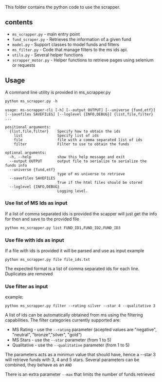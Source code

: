 This folder contains the python code to use the scrapper.

## contents

- `ms_scrapper.py` - main entry point
- `fund_scraper.py` - Retrieves the information of a given fund
- `model.py` - Support classes to model funds and filters
- `ms_filter.py` -  Code that manage filters to the ms ids api.
- `utils.py` - Several helper functions
- `scrapper_motor.py` - Helper functions to retrieve pages using selenium or requests


## Usage
A command line utility is provided in ms_scrapper.py

```python
python ms_scrapper.py -h
```

```
usage: ms-scrapper-cli [-h] [--output OUTPUT] [--universe {fund,etf}] [--savefiles SAVEFILES] [--loglevel {INFO,DEBUG}] {list,file,filter} ...

positional arguments:
  {list,file,filter}    Specify how to obtain the ids
    list                Specify list of ids
    file                file with a comma separated list of ids
    filter              Filter to use to obtain the funds

optional arguments:
  -h, --help            show this help message and exit
  --output OUTPUT       output file to serialize to serialize the funds info
  --universe {fund,etf}
                        type of ms universe to retrieve
  --savefiles SAVEFILES
                        True if the html files should be stored
  --loglevel {INFO,DEBUG}
                        Logging level.
```

### Use list of MS Ids as input

If a list of comma separated ids is provided the scapper will just get the info for then and save to the provided file

```
python ms_scrapper.py list FUND_ID1,FUND_ID2,FUND_ID3
```

### Use file with ids as input
If a file with ids is provided it will be parsed and use as input
example
```
python ms_scrapper.py file file_ids.txt
```
The expected format is a list of comma separated ids for each line.
Duplicates are removed


### Use filter as input

example:

```
python ms_scrapper.py filter --rating silver --star 4 --qualitative 3
```

A list of ids can be automatically obtained from ms using the filtering capabilities.
The filter categories currently supported are:

- MS Rating - use the `--rating` parameter (acepted values are "negative", "neutral", "bronze","silver", "gold")
- MS Stars - use the `--star` parameter (from 1 to 5)
- Qualitative - use the `--qualitative` parameter (from 1 to 5)

The parameters acts as a minimun value that should have, hence a --star 3 will retrieve funds with 3, 4 and 5 stars.
Several parameters can be combined, they behave as an `AND`

There is an extra parameter `--max` that limits the number of funds retrieved
